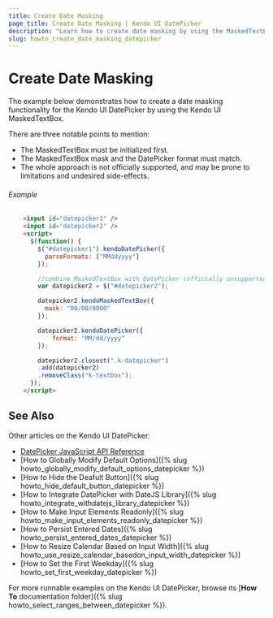 ```yaml
---
title: Create Date Masking
page_title: Create Date Masking | Kendo UI DatePicker
description: "Learn how to create date masking by using the MaskedTextBox in Kendo UI DatePicker."
slug: howto_create_date_masking_datepicker
---
```


# Create Date Masking

The example below demonstrates how to create a date masking functionality for the Kendo UI DatePicker by using the Kendo UI MaskedTextBox.

There are three notable points to mention:

* The MaskedTextBox must be initialized first.
* The MaskedTextBox mask and the DatePicker format must match.
* The whole approach is not officially supported, and may be prone to limitations and undesired side-effects.

###### Example

```html
    <input id="datepicker1" />
    <input id="datepicker2" />
    <script>
      $(function() {
        $("#datepicker1").kendoDatePicker({
          parseFormats: ["MMddyyyy"]
        });

        //combine MaskedTextBox with DatePicker (officially unsupported)
        var datepicker2 = $("#datepicker2");

        datepicker2.kendoMaskedTextBox({
          mask: "00/00/0000"
        });

        datepicker2.kendoDatePicker({
            format: "MM/dd/yyyy"
        });

        datepicker2.closest(".k-datepicker")
        .add(datepicker2)
        .removeClass("k-textbox");
      });
    </script>
```

## See Also

Other articles on the Kendo UI DatePicker:

* [DatePicker JavaScript API Reference](/api/javascript/ui/datepicker)
* [How to Globally Modify Default Options]({% slug howto_globally_modify_default_options_datepicker %})
* [How to Hide the Deafult Button]({% slug howto_hide_default_button_datepicker %})
* [How to Integrate DatePicker with DateJS Library]({% slug howto_integrate_withdatejs_library_datepicker %})
* [How to Make Input Elements Readonly]({% slug howto_make_input_elements_readonly_datepicker %})
* [How to Persist Entered Dates]({% slug howto_persist_entered_dates_datepicker %})
* [How to Resize Calendar Based on Input Width]({% slug howto_use_resize_calendar_basedon_input_width_datepicker %})
* [How to Set the First Weekday]({% slug howto_set_first_weekday_datepicker %})

For more runnable examples on the Kendo UI DatePicker, browse its [**How To** documentation folder]({% slug howto_select_ranges_between_datepicker %}).
